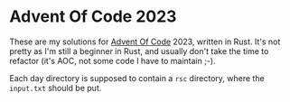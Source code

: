 # Advent Of Code 2023

These are my solutions for [Advent Of Code](https://adventofcode.com) 2023, written in Rust. It's not pretty as I'm still a beginner in Rust, and usually don't take the time to refactor (it's AOC, not some code I have to maintain ;-).

Each day directory is supposed to contain a `rsc` directory, where the `input.txt` should be put.

